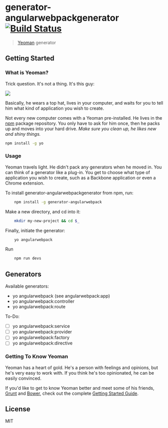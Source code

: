 # generator-angularwebpackgenerator [![Build Status](https://travis-ci.org/brenodouglas/angularwebpackgenerator.svg)](https://travis-ci.org/brenodouglas/angularwebpackgenerator)

> [Yeoman](http://yeoman.io) generator


## Getting Started

### What is Yeoman?

Trick question. It's not a thing. It's this guy:

![](http://i.imgur.com/JHaAlBJ.png)

Basically, he wears a top hat, lives in your computer, and waits for you to tell him what kind of application you wish to create.

Not every new computer comes with a Yeoman pre-installed. He lives in the [npm](https://npmjs.org) package repository. You only have to ask for him once, then he packs up and moves into your hard drive. *Make sure you clean up, he likes new and shiny things.*

```bash
npm install -g yo
```

### Usage

Yeoman travels light. He didn't pack any generators when he moved in. You can think of a generator like a plug-in. You get to choose what type of application you wish to create, such as a Backbone application or even a Chrome extension.

To install generator-angularwebpackgenerator from npm, run:

```bash
    npm install -g generator-angularwebpack
```

Make a new directory, and cd into it:
```bash
    mkdir my-new-project && cd $_
```

Finally, initiate the generator:

```bash
    yo angularwebpack
```

Run
```bash
    npm run devs 
```

## Generators
Available generators:

* yo angularwebpack (see angularwebpack:app)
* yo angularwebpack:controller
* yo angularwebpack:route

To-Do:
- [ ] yo angularwebpack:service
- [ ] yo angularwebpack:provider
- [ ] yo angularwebpack:factory
- [ ] yo angularwebpack:directive

### Getting To Know Yeoman

Yeoman has a heart of gold. He's a person with feelings and opinions, but he's very easy to work with. If you think he's too opinionated, he can be easily convinced.

If you'd like to get to know Yeoman better and meet some of his friends, [Grunt](http://gruntjs.com) and [Bower](http://bower.io), check out the complete [Getting Started Guide](https://github.com/yeoman/yeoman/wiki/Getting-Started).


## License

MIT
